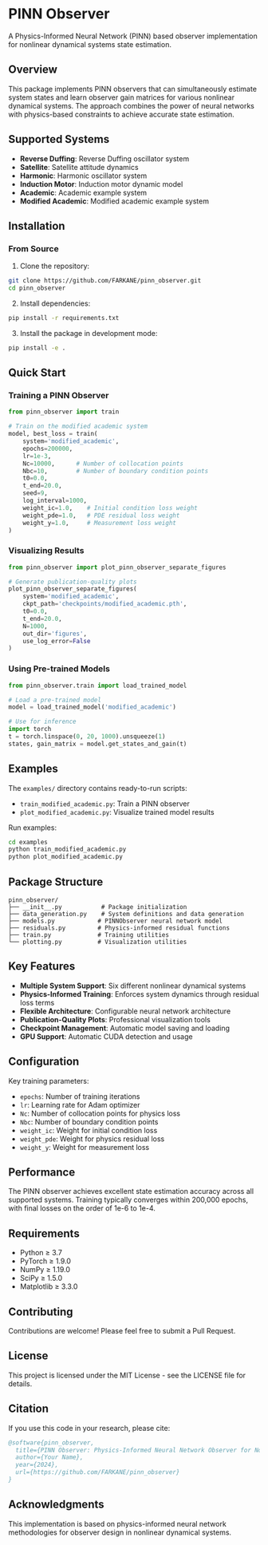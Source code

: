 # PINN Observer

A Physics-Informed Neural Network (PINN) based observer implementation for nonlinear dynamical systems state estimation.

## Overview

This package implements PINN observers that can simultaneously estimate system states and learn observer gain matrices for various nonlinear dynamical systems. The approach combines the power of neural networks with physics-based constraints to achieve accurate state estimation.

## Supported Systems

- **Reverse Duffing**: Reverse Duffing oscillator system
- **Satellite**: Satellite attitude dynamics
- **Harmonic**: Harmonic oscillator system  
- **Induction Motor**: Induction motor dynamic model
- **Academic**: Academic example system
- **Modified Academic**: Modified academic example system

## Installation

### From Source

1. Clone the repository:
```bash
git clone https://github.com/FARKANE/pinn_observer.git
cd pinn_observer
```

2. Install dependencies:
```bash
pip install -r requirements.txt
```

3. Install the package in development mode:
```bash
pip install -e .
```

## Quick Start

### Training a PINN Observer

```python
from pinn_observer import train

# Train on the modified academic system
model, best_loss = train(
    system='modified_academic',
    epochs=200000,
    lr=1e-3,
    Nc=10000,      # Number of collocation points
    Nbc=10,        # Number of boundary condition points
    t0=0.0,
    t_end=20.0,
    seed=9,
    log_interval=1000,
    weight_ic=1.0,    # Initial condition loss weight
    weight_pde=1.0,   # PDE residual loss weight
    weight_y=1.0,     # Measurement loss weight
)
```

### Visualizing Results

```python
from pinn_observer import plot_pinn_observer_separate_figures

# Generate publication-quality plots
plot_pinn_observer_separate_figures(
    system='modified_academic',
    ckpt_path='checkpoints/modified_academic.pth',
    t0=0.0,
    t_end=20.0,
    N=1000,
    out_dir='figures',
    use_log_error=False
)
```

### Using Pre-trained Models

```python
from pinn_observer.train import load_trained_model

# Load a pre-trained model
model = load_trained_model('modified_academic')

# Use for inference
import torch
t = torch.linspace(0, 20, 1000).unsqueeze(1)
states, gain_matrix = model.get_states_and_gain(t)
```

## Examples

The `examples/` directory contains ready-to-run scripts:

- `train_modified_academic.py`: Train a PINN observer
- `plot_modified_academic.py`: Visualize trained model results

Run examples:
```bash
cd examples
python train_modified_academic.py
python plot_modified_academic.py
```

## Package Structure

```
pinn_observer/
├── __init__.py           # Package initialization
├── data_generation.py    # System definitions and data generation
├── models.py            # PINNObserver neural network model
├── residuals.py         # Physics-informed residual functions
├── train.py             # Training utilities
└── plotting.py          # Visualization utilities
```

## Key Features

- **Multiple System Support**: Six different nonlinear dynamical systems
- **Physics-Informed Training**: Enforces system dynamics through residual loss terms
- **Flexible Architecture**: Configurable neural network architecture
- **Publication-Quality Plots**: Professional visualization tools
- **Checkpoint Management**: Automatic model saving and loading
- **GPU Support**: Automatic CUDA detection and usage

## Configuration

Key training parameters:

- `epochs`: Number of training iterations
- `lr`: Learning rate for Adam optimizer
- `Nc`: Number of collocation points for physics loss
- `Nbc`: Number of boundary condition points
- `weight_ic`: Weight for initial condition loss
- `weight_pde`: Weight for physics residual loss  
- `weight_y`: Weight for measurement loss

## Performance

The PINN observer achieves excellent state estimation accuracy across all supported systems. Training typically converges within 200,000 epochs, with final losses on the order of 1e-6 to 1e-4.

## Requirements

- Python ≥ 3.7
- PyTorch ≥ 1.9.0
- NumPy ≥ 1.19.0
- SciPy ≥ 1.5.0
- Matplotlib ≥ 3.3.0

## Contributing

Contributions are welcome! Please feel free to submit a Pull Request.

## License

This project is licensed under the MIT License - see the LICENSE file for details.

## Citation

If you use this code in your research, please cite:

```bibtex
@software{pinn_observer,
  title={PINN Observer: Physics-Informed Neural Network Observer for Nonlinear Systems},
  author={Your Name},
  year={2024},
  url={https://github.com/FARKANE/pinn_observer}
}
```

## Acknowledgments

This implementation is based on physics-informed neural network methodologies for observer design in nonlinear dynamical systems.
